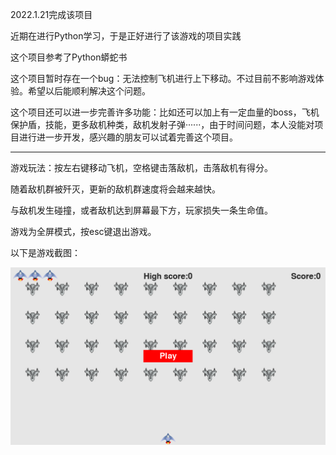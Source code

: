   2022.1.21完成该项目
  
  近期在进行Python学习，于是正好进行了该游戏的项目实践
  
  这个项目参考了Python蟒蛇书
  
  这个项目暂时存在一个bug：无法控制飞机进行上下移动。不过目前不影响游戏体验。希望以后能顺利解决这个问题。
  
  这个项目还可以进一步完善许多功能：比如还可以加上有一定血量的boss，飞机保护盾，技能，更多敌机种类，敌机发射子弹······，由于时间问题，本人没能对项目进行进一步开发，感兴趣的朋友可以试着完善这个项目。
  
  ------------------------------------------------------------------------------------------------------------------------------------------
  
  
  游戏玩法：按左右键移动飞机，空格键击落敌机，击落敌机有得分。
  
  随着敌机群被歼灭，更新的敌机群速度将会越来越快。
  
  与敌机发生碰撞，或者敌机达到屏幕最下方，玩家损失一条生命值。
  
  游戏为全屏模式，按esc键退出游戏。
  
  
  以下是游戏截图：
  
![image](https://github.com/Curzsu/Alien_Invasion_Game/blob/master/images/summary.png)


